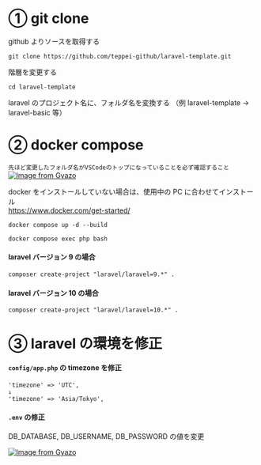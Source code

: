 # ① git clone

github よりソースを取得する

```
git clone https://github.com/teppei-github/laravel-template.git
```

階層を変更する

```
cd laravel-template
```

laravel のプロジェクト名に、フォルダ名を変換する
（例 laravel-template → laravel-basic 等）

# ② docker compose

`先ほど変更したフォルダ名がVSCodeのトップになっていることを必ず確認すること`  
[![Image from Gyazo](https://i.gyazo.com/6de13ed9f6ab4f0fdc4d5a0b83c4f514.png)](https://gyazo.com/6de13ed9f6ab4f0fdc4d5a0b83c4f514)

docker をインストールしていない場合は、使用中の PC に合わせてインストール  
https://www.docker.com/get-started/

`docker compose up -d --build`

`docker compose exec php bash`

#### laravel バージョン 9 の場合

`composer create-project "laravel/laravel=9.*" .`

#### laravel バージョン 10 の場合

`composer create-project "laravel/laravel=10.*" .`

# ③ laravel の環境を修正

#### `config/app.php` の timezone を修正

```
'timezone' => 'UTC',
↓
'timezone' => 'Asia/Tokyo',
```

#### `.env` の修正

DB_DATABASE, DB_USERNAME, DB_PASSWORD の値を変更

[![Image from Gyazo](https://i.gyazo.com/7f913d728106a76ffc05c95d596a4e66.png)](https://gyazo.com/7f913d728106a76ffc05c95d596a4e66)
